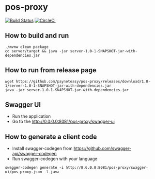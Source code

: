 # pos-proxy

[![Build Status](https://travis-ci.org/payneteasy/pos-proxy.svg?branch=master)](https://travis-ci.org/payneteasy/pos-proxy)
[![CircleCI](https://circleci.com/gh/payneteasy/pos-proxy.svg?style=svg)](https://circleci.com/gh/payneteasy/pos-proxy)

## How to build and run

```
./mvnw clean package
cd server/target && java -jar server-1.0-1-SNAPSHOT-jar-with-dependencies.jar
```

## How to run from release page

```
wget https://github.com/payneteasy/pos-proxy/releases/download/1.0-1/server-1.0-1-SNAPSHOT-jar-with-dependencies.jar
java -jar server-1.0-1-SNAPSHOT-jar-with-dependencies.jar
```

## Swagger UI

* Run the application
* Go to the http://0.0.0.0:8081/pos-proxy/swagger-ui

## How to generate a client code

* Install swagger-codegen from https://github.com/swagger-api/swagger-codegen
* Run swagger-codegen with your language
```
swagger-codegen generate -i http://0.0.0.0:8081/pos-proxy/swagger-ui/pos-proxy.json -l java
```
